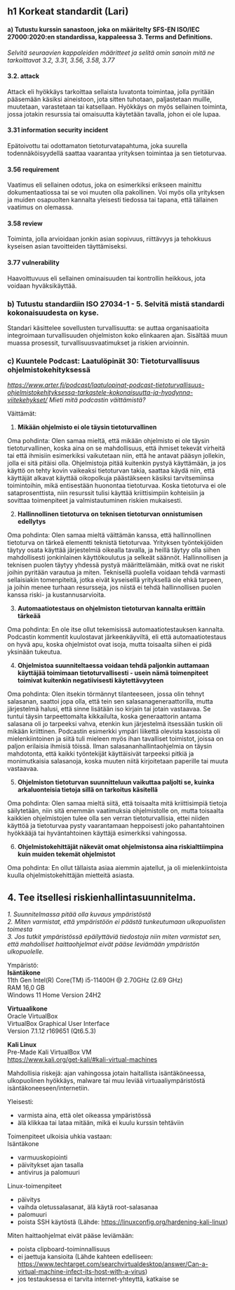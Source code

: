 ## h1 Korkeat standardit (Lari)

#### a) Tutustu kurssin sanastoon, joka on määritelty SFS-EN ISO/IEC 27000:2020:en standardissa, kappaleessa 3. Terms and Definitions.
_Selvitä seuraavien kappaleiden määritteet ja selitä omin sanoin mitä ne tarkoittavat 
3.2, 3.31, 3.56, 3.58, 3.77_

#### 3.2. attack
Attack eli hyökkäys tarkoittaa sellaista luvatonta toimintaa, jolla pyritään pääsemään käsiksi aineistoon, jota sitten tuhotaan, paljastetaan muille, muutetaan, varastetaan tai katsellaan. Hyökkäys on myös sellainen toiminta, jossa jotakin resurssia tai omaisuutta käytetään tavalla, johon ei ole lupaa.

#### 3.31 information security incident 
Epätoivottu tai odottamaton tietoturvatapahtuma, joka suurella todennäköisyydellä saattaa vaarantaa yrityksen toimintaa ja sen tietoturvaa.

#### 3.56 requirement 
Vaatimus eli sellainen odotus, joka on esimerkiksi erikseen mainittu dokumentaatiossa tai se voi muuten olla pakollinen. Voi myös olla yrityksen ja muiden osapuolten kannalta yleisesti tiedossa tai tapana, että tällainen vaatimus on olemassa.

#### 3.58 review
Toiminta, jolla arvioidaan jonkin asian sopivuus, riittävyys ja tehokkuus kyseisen asian tavoitteiden täyttämiseksi.

#### 3.77 vulnerability
Haavoittuvuus eli sellainen ominaisuuden tai kontrollin heikkous, jota voidaan hyväksikäyttää.

     
### b)  Tutustu standardiin ISO 27034-1 - 5. Selvitä mistä standardi kokonaisuudesta on kyse.
Standari käsittelee sovellusten turvallisuutta: se auttaa organisaatioita integroimaan turvallisuuden ohjelmiston koko elinkaaren ajan. Sisältää muun muassa prosessit, turvallisuusvaatimukset ja riskien arvioinnin.

### c) Kuuntele Podcast: Laatulöpinät 30: Tietoturvallisuus ohjelmistokehityksessä  

_https://www.arter.fi/podcast/laatulopinat-podcast-tietoturvallisuus-ohjelmistokehityksessa-tarkastele-kokonaisuutta-ja-hyodynna-viitekehykset/
Mieti mitä podcastin väittämistä?_

Väittämät:
1. __Mikään ohjelmisto ei ole täysin tietoturvallinen__  

Oma pohdinta: Olen samaa mieltä, että mikään ohjelmisto ei ole täysin tietoturvallinen, koska aina on se mahdollisuus, että ihmiset tekevät virheitä tai että ihmisiin esimerkiksi vaikutetaan niin, että he antavat pääsyn jollekin, jolla ei sitä pitäisi olla. Ohjelmistoja pitää kuitenkin pystyä käyttämään, ja jos käyttö on tehty kovin vaikeaksi tietoturvan takia, saattaa käydä niin, että käyttäjät alkavat käyttää oikopolkuja päästäkseen käsiksi tarvitsemiinsa toimintoihin, mikä entisestään huonontaa tietoturvaa. Koska tietoturva ei ole sataprosenttista, niin resurssit tulisi käyttää kriittisimpiin kohteisiin ja sovittaa toimenpiteet ja valmistautuminen riskien mukaisesti.

2. __Hallinnollinen tietoturva on teknisen tietoturvan onnistumisen edellytys__

Oma pohdinta: Olen samaa mieltä väittämän kanssa, että hallinnollinen tietoturva on tärkeä elementti teknistä tietoturvaa. Yrityksen työntekijöiden täytyy osata käyttää järjestelmiä oikealla tavalla, ja heillä täytyy olla siihen mahdollisesti jonkinlainen käyttökoulutus ja selkeät säännöt. Hallinnollisen ja teknisen puolen täytyy yhdessä pystyä määrittelämään, mitkä ovat ne riskit joihin pyritään varautua ja miten. Teknisellä puolella voidaan tehdä varmasti sellaisiakin tomenpiteitä, jotka eivät kyseisellä yrityksellä ole ehkä tarpeen, ja joihin menee turhaan resursseja, jos niistä ei tehdä hallinnollisen puolen kanssa riski- ja kustannusarvioita. 

3. __Automaatiotestaus on ohjelmiston tietoturvan kannalta erittäin tärkeää__

Oma pohdinta: En ole itse ollut tekemisissä automaatiotestauksen kannalta. Podcastin kommentit kuulostavat järkeenkäyviltä, eli että automaatiotestaus on hyvä apu, koska ohjelmistot ovat isoja, mutta toisaalta siihen ei pidä yksinään tukeutua. 

4. __Ohjelmistoa suunniteltaessa voidaan tehdä paljonkin auttamaan käyttäjää toimimaan tietoturvallisesti - usein nämä toimenpiteet toimivat kuitenkin negatiivisesti käytettävyyteen__

Oma pohdinta: Olen itsekin törmännyt tilanteeseen, jossa olin tehnyt salasanan, saattoi jopa olla, että tein sen salasanageneraattorilla, mutta järjestelmä halusi, että sinne lisätään iso kirjain tai jotain vastaavaa. Se tuntui täysin tarpeettomalta kikkailulta, koska generaattorin antama salasana oli jo tarpeeksi vahva, etenkin kun järjestelmä itsessään tuskin oli mikään kriittinen. Podcastin esimerkki ympäri liikettä olevista kassoista oli mielenkiintoinen ja siitä tuli mieleen myös ihan tavalliset toimistot, joissa on paljon erilaisia ihmisiä töissä. Ilman salasananhallintaohjelmia on täysin mahdotonta, että kaikki työntekijät käyttäisivät tarpeeksi pitkiä ja monimutkaisia salasanoja, koska muuten niitä kirjoitetaan paperille tai muuta vastaavaa.

5. __Ohjelmiston tietoturvan suunnitteluun vaikuttaa paljolti se, kuinka arkaluonteisia tietoja sillä on tarkoitus käsitellä__

Oma pohdinta: Olen samaa mieltä siitä, että toisaalta mitä kriittisimpiä tietoja säilytetään, niin sitä enemmän vaatimuksia ohjelmistolle on, mutta toisaalta kaikkien ohjelmistojen tulee olla sen verran tietoturvallisia, ettei niiden käyttöä ja tietoturvaa pysty vaarantamaan heppoisesti joko pahantahtoinen hyökkääjä tai hyväntahtoinen käyttäjä esimerkiksi vahingossa.

6. __Ohjelmistokehittäjät näkevät omat ohjelmistonsa aina riskialttiimpina kuin muiden tekemät ohjelmistot__

Oma pohdinta: En ollut tällaista asiaa aiemmin ajatellut, ja oli mielenkiintoista kuulla ohjelmistokehittäjän mietteitä asiasta.


##  4.  Tee itsellesi riskienhallintasuunnitelma.  

_1. Suunnitelmassa pitää olla kuvaus ympäristöstä_  
_2. Miten varmistat, että ympäristöön ei päästä tunkeutumaan ulkopuolisten toimesta_  
_3. Jos tutkit ympäristössä epäilyttäviä tiedostoja niin miten varmistat sen, että mahdolliset haittaohjelmat eivät pääse leviämään ympäristön ulkopuolelle._  

Ympäristö:  
__Isäntäkone__  
11th Gen Intel(R) Core(TM) i5-11400H @ 2.70GHz (2.69 GHz)  
RAM 16,0 GB  
Windows 11 Home Version 24H2  

__Virtuaalikone__  
Oracle VirtualBox   
VirtualBox Graphical User Interface  
Version 7.1.12 r169651 (Qt6.5.3)  

__Kali Linux__    
Pre-Made Kali VirtualBox VM  
https://www.kali.org/get-kali/#kali-virtual-machines  

Mahdollisia riskejä: ajan vahingossa jotain haitallista isäntäköneessa, ulkopuolinen hyökkäys, malware tai muu leviää virtuaaliympäristöstä isäntäkoneeseen/internetiin.

Yleisesti:
- varmista aina, että olet oikeassa ympäristössä
- älä klikkaa tai lataa mitään, mikä ei kuulu kurssin tehtäviin

Toimenpiteet ulkoisia uhkia vastaan:  
Isäntäkone  
- varmuuskopiointi
- päivitykset ajan tasalla
- antivirus ja palomuuri

Linux-toimenpiteet  
- päivitys
- vaihda oletussalasanat, älä käytä root-salasanaa
- palomuuri
- poista SSH käytöstä (Lähde: https://linuxconfig.org/hardening-kali-linux)

Miten haittaohjelmat eivät pääse leviämään:  
- poista clipboard-toiminnallisuus
- ei jaettuja kansioita (Lähde kahteen edelliseen: https://www.techtarget.com/searchvirtualdesktop/answer/Can-a-virtual-machine-infect-its-host-with-a-virus)
- jos testauksessa ei tarvita internet-yhteyttä, katkaise se
